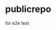 # publicrepo
for e2e test












































































































































































































































































































































































































































































































































































































































































































































































































































































































































































































































































































































































































































































































































































































































































































































































































































































































































































































































































































































































































































































































































































































































































































































































































































































































































































































































































































































































































































































































































































































































































































































